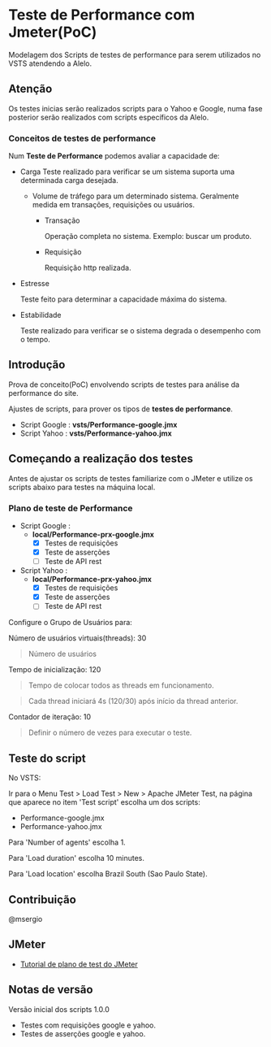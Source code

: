 # Teste de Performance com Jmeter(PoC)

Modelagem dos Scripts de testes de performance para serem utilizados no VSTS atendendo a Alelo.

## Atenção

Os testes inicias serão realizados scripts para o Yahoo e Google, numa fase posterior serão realizados com scripts específicos da Alelo.

### Conceitos de testes de performance

Num **Teste de Performance** podemos avaliar a capacidade de:

- Carga
  Teste realizado para verificar se um sistema suporta uma determinada carga desejada.
  - Volume de tráfego para um determinado sistema.
    Geralmente medida em transações, requisições ou usuários.
    - Transação

      Operação completa no sistema. Exemplo: buscar um produto.
    - Requisição

      Requisição http realizada.
- Estresse
  
  Teste feito para determinar a capacidade máxima do sistema.

- Estabilidade

  Teste realizado para verificar se o sistema degrada o desempenho com o tempo.

## Introdução

Prova de conceito(PoC) envolvendo scripts de testes para análise da performance do site.

Ajustes de scripts, para prover os tipos de **testes de performance**.

- Script Google : **vsts/Performance-google.jmx**
- Script Yahoo : **vsts/Performance-yahoo.jmx**

## Começando a realização dos testes

Antes de ajustar os scripts de testes familiarize com o JMeter e utilize os scripts abaixo para testes na máquina local.

### Plano de teste de Performance

- Script Google :
  - **local/Performance-prx-google.jmx**
    - [X] Testes de requisições
    - [X] Teste de asserções
    - [ ] Teste de API rest
- Script Yahoo :
  - **local/Performance-prx-yahoo.jmx**
    - [X] Testes de requisições
    - [X] Teste de asserções
    - [ ] Teste de API rest

Configure o Grupo de Usuários para:

Número de usuários virtuais(threads): 30

> Número de usuários

Tempo de inicialização: 120

> Tempo de colocar todos as threads em funcionamento.

> Cada thread iniciará 4s \(120/30) após início da thread anterior.

Contador de iteração: 10

> Definir o número de vezes para executar o teste.

## Teste do script

No VSTS:

Ir para o Menu Test > Load Test > New > Apache JMeter Test, na página que aparece no item \'Test script\' escolha um dos scripts:

- Performance-google.jmx
- Performance-yahoo.jmx

Para \'Number of agents\' escolha 1. 

Para \'Load duration\' escolha 10 minutes.

Para \'Load location\' escolha Brazil South \(Sao Paulo State).

## Contribuição

@msergio

## JMeter

- [Tutorial de plano de test do JMeter](http://jmeter.apache.org/usermanual/build-web-test-plan.html)

## Notas de versão

Versão inicial dos scripts 1.0.0

- Testes com requisições google e yahoo.
- Testes de asserções google e yahoo.
